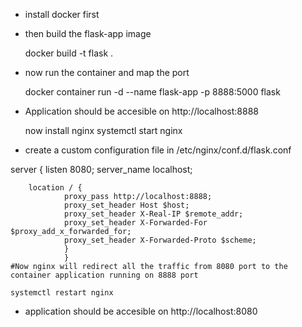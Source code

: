 - install docker first
- then build the flask-app image 

	docker build -t flask .

- now run the container and map the port

	docker container run -d --name flask-app -p 8888:5000 flask

- Application should be accesible on http://localhost:8888

	now install nginx 
	systemctl start nginx

- create a custom configuration file in /etc/nginx/conf.d/flask.conf

server {
        listen 8080;
        server_name localhost;

        location / {
                proxy_pass http://localhost:8888;
                proxy_set_header Host $host;
                proxy_set_header X-Real-IP $remote_addr;
                proxy_set_header X-Forwarded-For $proxy_add_x_forwarded_for;
                proxy_set_header X-Forwarded-Proto $scheme;
                }
                }
	#Now nginx will redirect all the traffic from 8080 port to the container application running on 8888 port 

	systemctl restart nginx 

- application should be accesible on http://localhost:8080


